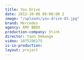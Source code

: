 ```yaml
---
title: You Drive
date: 2012-10-08 00:00:00 Z
image: "/uploads/you-drive-03.jpg"
brand: Mercedes
agency: AMV BBDO
production-company: Stink
director: Yann Demange
video: 1075286275
is-in-production: 
layout: project
---
```



